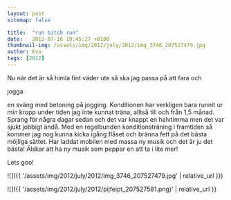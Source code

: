 ```yaml
---
layout: post
sitemap: false

title:  "run bitch run"
date:   2012-07-16 19:45:27 +0100
thumbnail-img: /assets/img/2012/july/2012/img_3746_207527479.jpg
author: Eva
tags: [2012]
---
```


Nu när det är så himla fint väder ute så ska jag passa på att fara och 

jogga

 en sväng med betoning på jogging. Konditionen har verkligen bara runnit ur min kropp under tiden jag inte kunnat träna, alltså till och från 1,5 månad. Sprang för några dagar sedan och det var knappt en halvtimma men det var sjukt jobbigt ändå. Med en regelbunden konditionsträning i framtiden så kommer jag nog kunna kicka igång flåset och bränna fett på det bästa möjliga sättet. Har laddat mobilen med massa ny musik och det är ju det bästa! Älskar att ha ny musik som peppar en att ta i lite mer!

Lets goo!

![]({{ '/assets/img/2012/july/2012/img_3746_207527479.jpg'  | relative_url }})

![]({{ '/assets/img/2012/july/2012/pijfeipt_207527581.png)'  | relative_url }}

